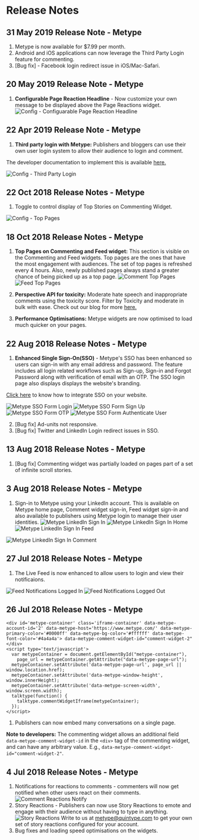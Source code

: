 # Release Notes

## 31 May 2019 Release Note - Metype

1. Metype is now available for $7.99 per month. 
2. Android and iOS applications can now leverage the Third Party Login feature for commenting.
3. [Bug fix] - Facebook login redirect issue in iOS/Mac-Safari.

## 20 May 2019 Release Note - Metype
1. **Configurable Page Reaction Headline** - Now customize your own message to be displayed above the Page Reactions widget.
![Config - Configuarable Page Reaction Headline](../../images/Metype_Page_Reaction_Headline.png "Config - Configuarable Page Reaction Headline")

## 22 Apr 2019 Release Note - Metype
1. **Third party login with Metype:** Publishers and bloggers can use their own user login system to allow their audience to login and comment.

The developer documentation to implement this is available [here.](#third-party-login)

![Config - Third Party Login](../../images/Metype_ThirdPartyLogin.png "Config - Third Party Login") 

## 22 Oct 2018 Release Notes - Metype

1. Toggle to control display of Top Stories on Commenting Widget.

![Config - Top Pages](../../images/Metype_Top_Pages_Config.png "Config - Top Pages")

## 18 Oct 2018 Release Notes - Metype

1. **Top Pages on Commenting and Feed widget:** This section is visible on the Commenting and Feed widgets.
Top pages are the ones that have the most engagement with audiences. The set of top pages is refreshed every 4 hours. Also, newly published pages always stand a greater chance of being picked up as a top page.
![Comment Top Pages](../../images/Metype_Comment_Top_Pages.png "Comment Top Pages")
![Feed Top Pages](../../images/Metype_Feed_Top_Pages.png "Feed Top Pages")

2. **Perspective API for toxicity:** Moderate hate speech and inappropriate comments using the toxicity score. Filter by Toxicity and moderate in bulk with ease.
Check out our blog for more [here.](https://www.quintype.com/blog/tech/control-the-toxicity-of-comments-with-metype)

3. **Performance Optimisations:** Metype widgets are now optimised to load much quicker on your pages.

## 22 Aug 2018 Release Notes - Metype
1. **Enhanced Single Sign-On(SSO)** - Metype's SSO has been enhanced so users can sign-in with any email address and password.
The feature includes all login related workflows such as Sign-up, Sign-in and Forgot Password along with verification of email with an OTP.
The SSO login page also displays displays the website's branding.

[Click here](#single-sign-on-sso) to know how to integrate SSO on your website.

![Metype SSO Form Login](../../images/Metype_SSO_Form_Login.png "Metype SSO Form Login")
![Metype SSO Form Sign Up](../../images/Metype_SSO_Form_Signup.png "Metype SSO Form Sign Up")
![Metype SSO Form OTP](../../images/Metype_SSO_Form_OTP.png "Metype SSO Form OTP")
![Metype SSO Form Authenticate User](../../images/Metype_SSO_Form_Authenticate_User.png "Metype SSO Form Authenticate User")

2. [Bug fix] Ad-units not responsive.
3. [Bug fix] Twitter and LinkedIn Login redirect issues in SSO.


## 13 Aug 2018 Release Notes - Metype

1. [Bug fix] Commenting widget was partially loaded on pages part of a set of infinite scroll stories.


## 3 Aug 2018 Release Notes - Metype

1. Sign-in to Metype using your LinkedIn account. This is available on Metype home page, Comment widget sign-in, Feed widget sign-in and also available to publishers using Metype login to manage their user identities.
![Metype LinkedIn Sign In](../../images/Metype_LinkedIn_SSO_SignIn.png "Metype LinkedIn Sign In")
![Metype LinkedIn Sign In Home](../../images/Metype_LinkedIn_Home_SignIn.png "Metype LinkedIn Sign In Home")
![Metype LinkedIn Sign In Feed](../../images/Metype_LinkedIn_Feed_SignIn.png "Metype LinkedIn Sign In Feed")


![Metype LinkedIn Sign In Comment](../../images/Metype_LinkedIn_Comment_SignIn.png "Metype LinkedIn Sign In Comment")



## 27 Jul 2018 Release Notes - Metype

1. The Live Feed is now enhanced to allow users to login and view their notificaions.

![Feed Notifications Logged In](../../images/Notifications_on_Feed_In.png "Feed Notifications Logged in") ![Feed Notifications Logged Out](../../images/Notifications_on_Feed_Out.png "Feed Notifications Logged out")


## 26 Jul 2018 Release Notes - Metype

```shell
<div id='metype-container' class='iframe-container' data-metype-account-id='2' data-metype-host='https://www.metype.com/' data-metype-primary-color='#0000ff' data-metype-bg-color='#ffffff' data-metype-font-color='#4a4a4a'> data-metype-comment-widget-id="comment-widget-2"</div>
<script type='text/javascript'>
  var metypeContainer = document.getElementById("metype-container"),
    page_url = metypeContainer.getAttribute("data-metype-page-url");
  metypeContainer.setAttribute('data-metype-page-url', page_url || window.location.href);
  metypeContainer.setAttribute('data-metype-window-height', window.innerHeight);
  metypeContainer.setAttribute('data-metype-screen-width', window.screen.width);
  talktype(function() {
    talktype.commentWidgetIframe(metypeContainer);
  });
</script>
```
1. Publishers can now embed many conversations on a single page.


**Note to developers:** The commenting widget allows an additional field `data-metype-comment-widget-id` in the `<div>` tag of the commenting widget, and can have any arbitrary value. E.g.,
`data-metype-comment-widget-id="comment-widget-2"`.


## 4 Jul 2018 Release Notes - Metype

1. Notifications for reactions to comments - commenters will now get notified when other users react on their comments.
![Comment Reactions Notify](../../images/Comment_Reactions_4Jul18.png "Comment Reactions Notification")
2. Story Reactions - Publishers can now use Story Reactions to emote and engage with their audience without having to type in anything.
![Story Reactions](../../images/Story_Reactions_4Jul18.png "Story Reactions")
Write to us at metype@quintype.com to get your own set of story reactions configured for your account.
3. Bug fixes and loading speed optimisations on the widgets.

